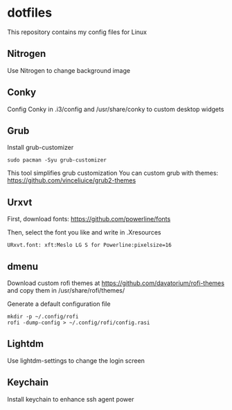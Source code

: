 # dotfiles
This repository contains my config files for Linux

## Nitrogen
Use Nitrogen to change background image

## Conky
Config Conky in .i3/config and /usr/share/conky to custom desktop widgets

## Grub
Install grub-customizer
```
sudo pacman -Syu grub-customizer
```
This tool simplifies grub customization
You can custom grub with themes: https://github.com/vinceliuice/grub2-themes

## Urxvt
First, download fonts: https://github.com/powerline/fonts

Then, select the font you like and write in .Xresources
```
URxvt.font: xft:Meslo LG S for Powerline:pixelsize=16
```

## dmenu
Download custom rofi themes at https://github.com/davatorium/rofi-themes and copy them in /usr/share/rofi/themes/

Generate a default configuration file
```
mkdir -p ~/.config/rofi
rofi -dump-config > ~/.config/rofi/config.rasi
```

## Lightdm
Use lightdm-settings to change the login screen


## Keychain
Install keychain to enhance ssh agent power

